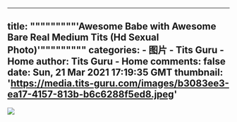 
---
title: """""""""'Awesome Babe with Awesome Bare Real Medium Tits (Hd Sexual Photo)'"""""""""
categories: 
    - 图片
    - Tits Guru - Home
author: Tits Guru - Home
comments: false
date: Sun, 21 Mar 2021 17:19:35 GMT
thumbnail: 'https://media.tits-guru.com/images/b3083ee3-ea17-4157-813b-b6c6288f5ed8.jpeg'
---

<div>   
<img src="https://media.tits-guru.com/images/b3083ee3-ea17-4157-813b-b6c6288f5ed8.jpeg" referrerpolicy="no-referrer">  
</div>
            